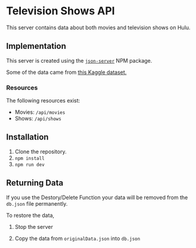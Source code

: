 # Television Shows API

This server contains data about both movies and television shows on Hulu.

## Implementation

This server is created using the [`json-server`](https://www.npmjs.com/package/json-server) NPM package.

Some of the data came from [this Kaggle dataset.](https://www.kaggle.com/shivamb/hulu-movies-and-tv-shows)

### Resources

The following resources exist:

- Movies: `/api/movies`
- Shows: `/api/shows`

## Installation

1. Clone the repository.
1. `npm install`
1. `npm run dev`


## Returning Data

If you use the Destory/Delete Function your data will be removed from the `db.json` file permanently.

To restore the data, 

1. Stop the server

1. Copy the data from `originalData.json` into `db.json`
